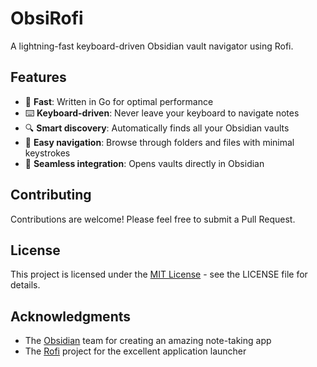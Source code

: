 # ObsiRofi

A lightning-fast keyboard-driven Obsidian vault navigator using Rofi.

## Features

- 🚀 **Fast**: Written in Go for optimal performance
- ⌨️ **Keyboard-driven**: Never leave your keyboard to navigate notes
- 🔍 **Smart discovery**: Automatically finds all your Obsidian vaults
- 🌳 **Easy navigation**: Browse through folders and files with minimal keystrokes
- 🔄 **Seamless integration**: Opens vaults directly in Obsidian

## Contributing

Contributions are welcome! Please feel free to submit a Pull Request.

## License

This project is licensed under the [MIT License](LICENSE) - see the LICENSE file for details.

## Acknowledgments

- The [Obsidian](https://obsidian.md/) team for creating an amazing note-taking app
- The [Rofi](https://github.com/davatorium/rofi) project for the excellent application launcher
